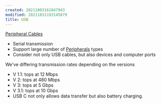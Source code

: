 ```yaml
---
created: 20211003161847943
modified: 20211031193145879
title: USB
---
```


[Peripheral Cables](#Peripheral%20Cables)

- Serial transmission
- Support large number of [Peripherals](#Peripherals) types
- Consider not only USB cables, but also devices and computer ports

We've differing transmission rates depending on the versions

- V 1.1: tops at 12 Mbps
- V 2: tops at 480 Mbps
- V 3: tops at 5 Gbps
- V 3.1: tops at 10 Gbps
- USB C not only allows data transfer but also battery charging.
